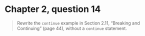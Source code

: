 # Chapter 2, question 14

> Rewrite the `continue` example in Section 2.11, “Breaking and Continuing” (page 44), without a `continue` statement.

